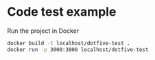 # Code test example

Run the project in Docker

```sh
docker build -t localhost/dotfive-test .
docker run -p 3000:3000 localhost/dotfive-test
```
